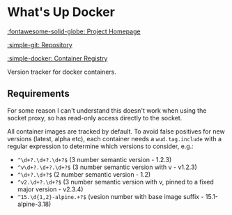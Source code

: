 # What's Up Docker

[:fontawesome-solid-globe: Project Homepage](https://gethomepage.dev/)

[:simple-git: Repository](https://github.com/gethomepage/homepage)

[:simple-docker: Container Registry](https://ghcr.io/gethomepage/homepage)

Version tracker for docker containers. 

## Requirements

For some reason I can't understand this doesn't work when using the socket proxy, so has read-only access directly to the socket.

All container images are tracked by default. To avoid false positives for new versions (latest, alpha etc), each container needs a `wud.tag.include` with a regular expression to determine which versions to consider, e.g.:

- `^\d+?.\d+?.\d+?$` (3 number semantic version - 1.2.3)
- `^v\d+?.\d+?.\d+?$` (3 number semantic version with v - v1.2.3)
- `^\d+?.\d+?$` (2 number semantic version - 1.2)
- `^v2.\d+?.\d+?$` (3 number semantic version with v, pinned to a fixed major version - v2.3.4)
- `^15.\d{1,2}-alpine.+?$` (vesion number with base image suffix - 15.1-alpine-3.18)